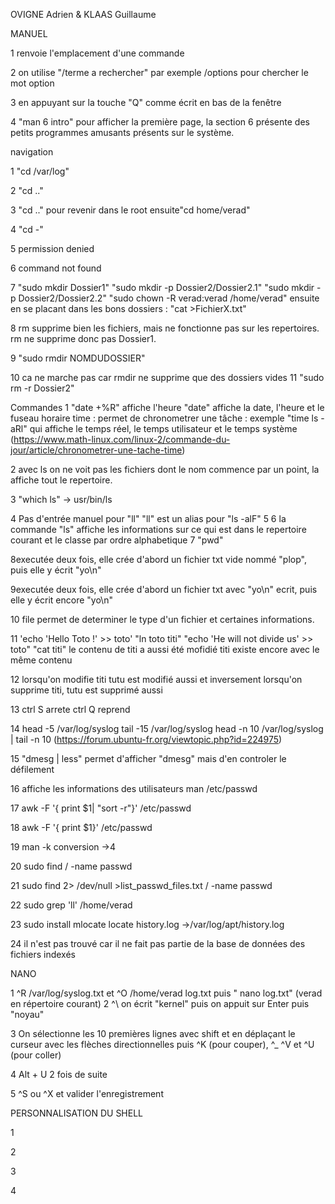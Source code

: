 OVIGNE Adrien &	KLAAS Guillaume



MANUEL
 
1 renvoie l'emplacement d'une commande

2 on utilise "/terme a rechercher" par exemple /options pour chercher le mot option

3 en appuyant sur la touche "Q" comme écrit en bas de la fenêtre

4 "man 6 intro" pour afficher la première page, la section 6 présente des petits programmes amusants présents sur le système.

navigation

1 "cd /var/log"

2 "cd .."

3 "cd .." pour revenir dans le root ensuite"cd home/verad"

4 "cd -"

5 permission denied

6 command not found

7 "sudo mkdir Dossier1"
"sudo mkdir -p Dossier2/Dossier2.1"
"sudo mkdir -p Dossier2/Dossier2.2"
"sudo chown -R verad:verad /home/verad"
ensuite en se placant dans les bons dossiers : "cat >FichierX.txt"

8 rm supprime bien les fichiers, mais ne fonctionne pas sur les repertoires. rm ne supprime donc pas Dossier1. 

9 "sudo rmdir NOMDUDOSSIER"

10 ca ne marche pas car rmdir ne supprime que des dossiers vides
11 "sudo rm -r Dossier2"

Commandes
1 	"date +%R" affiche l'heure
	"date" affiche la date, l'heure et le fuseau horaire
time : permet de chronometrer une tâche : exemple "time ls -aRl" qui affiche le temps réel, le temps utilisateur et le temps système (https://www.math-linux.com/linux-2/commande-du-jour/article/chronometrer-une-tache-time)

2 avec ls on ne voit pas les fichiers dont le nom commence par un point, la affiche tout le repertoire.

3 "which ls" -> usr/bin/ls 

4 Pas d'entrée manuel pour "ll" 
"ll" est un alias pour "ls -alF"
5 
6 la commande "ls" affiche les informations sur ce qui est dans le repertoire courant et le classe par ordre alphabetique 
7 "pwd"

8executée deux fois, elle crée d'abord un fichier txt vide nommé "plop", puis elle y écrit "yo\n"

9executée deux fois, elle crée d'abord un fichier txt avec "yo\n" ecrit, puis elle y écrit encore "yo\n"

10 file permet de determiner le type d'un fichier et certaines informations.

11 'echo 'Hello Toto !' >> toto'
	"ln toto titi"
	"echo 'He will not divide us' >> toto"
	"cat titi" le contenu de titi a aussi été mofidié
	titi existe encore avec le même contenu
	
12 lorsqu'on modifie titi tutu est modifié aussi et inversement
	lorsqu'on supprime titi, tutu est supprimé aussi

13 ctrl S arrete
	ctrl Q reprend
 
14 head -5 /var/log/syslog
	tail -15 /var/log/syslog
	head -n 10 /var/log/syslog | tail -n 10
(https://forum.ubuntu-fr.org/viewtopic.php?id=224975)

15 "dmesg | less" permet d'afficher "dmesg" mais d'en controler le défilement 

16 affiche les informations des utilisateurs
	man /etc/passwd

17 awk -F '{ print $1| "sort -r"}' /etc/passwd

18 awk -F '{ print $1}' /etc/passwd

19 man -k conversion ->4

20 sudo find / -name passwd

21 sudo find 2> /dev/null >list_passwd_files.txt / -name passwd 

22 sudo grep 'll' /home/verad

23 sudo install mlocate
	locate history.log
	->/var/log/apt/history.log

24 il n'est pas trouvé car il ne fait pas partie de la base de données des fichiers indexés

NANO

1 ^R /var/log/syslog.txt et ^O /home/verad log.txt
puis " nano log.txt" (verad en répertoire courant)
2 ^\ on écrit "kernel" puis on appuit sur Enter puis "noyau"
 
3 On sélectionne les 10 premières lignes avec shift et en déplaçant le curseur avec les flèches directionnelles puis ^K (pour couper), ^_ ^V et ^U (pour coller)

4 Alt + U 2 fois de suite  

5 ^S ou ^X et valider l'enregistrement

PERSONNALISATION DU SHELL

1 

2 

3 

4 





